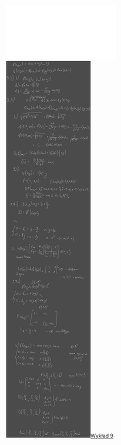 ![Lista_9_AM1](/Notatki/Semestr%201/Analiza%20matematyczna%201.2A/%C4%86wiczenia/%C4%86wiczenia%209/Lista_9_AM1.pdf)
![Drawing 2022-12-14 15.34.00.excalidraw.svg](/Notatki/Semestr%201/Analiza%20matematyczna%201.2A/%C4%86wiczenia/%C4%86wiczenia%209/Drawing%202022-12-14%2015.34.00.excalidraw.svg)[Wykład 9](/Notatki/Semestr%201/Analiza%20matematyczna%201.2A/Wyk%C5%82ady/Wyk%C5%82ad%209/Wyk%C5%82ad%209.md)